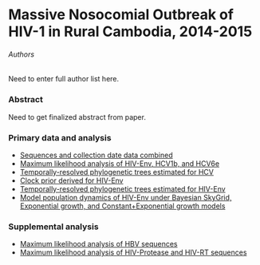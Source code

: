 # Massive Nosocomial Outbreak of HIV-1 in Rural Cambodia, 2014-2015

###### Authors

Need to enter full author list here.

### Abstract

Need to get finalized abstract from paper.

### Primary data and analysis

* [Sequences and collection date data combined](roka/Scripts/Make_Fasta_Infiles.ipynb)
* [Maximum likelihood analysis of HIV-Env, HCV1b, and HCV6e](roka/HCV/max_likelihood)
* [Temporally-resolved phylogenetic trees estimated for HCV](roka/HCV/bayesian_timetree)
* [Clock prior derived for HIV-Env](roka/HIV/clock_prior_controls)
* [Temporally-resolved phylogenetic trees estimated for HIV-Env](roka/HIV/bayesian_timetree)
* [Model population dynamics of HIV-Env under Bayesian SkyGrid, Exponential growth, and Constant+Exponential growth models](roka/HIV/bayesian_skyline)

### Supplemental analysis

* [Maximum likelihood analysis of HBV sequences](roka/HBV)
* [Maximum likelihood analysis of HIV-Protease and HIV-RT sequences](roka/HIV/max_likelihood)
